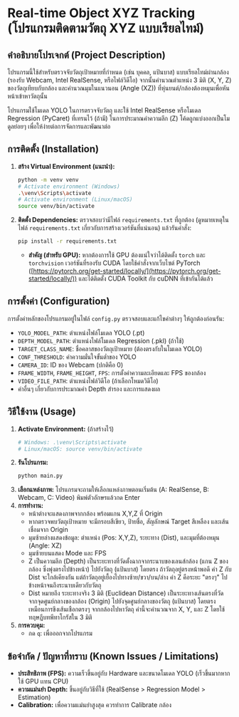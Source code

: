# Real-time Object XYZ Tracking (โปรแกรมติดตามวัตถุ XYZ แบบเรียลไทม์)

## คำอธิบายโปรเจกต์ (Project Description)

โปรแกรมนี้ใช้สำหรับตรวจจับวัตถุเป้าหมายที่กำหนด (เช่น บุคคล, แป้นบาส) แบบเรียลไทม์ผ่านกล้อง (รองรับ Webcam, Intel RealSense, หรือไฟล์วิดีโอ) จากนั้นคำนวณตำแหน่ง 3 มิติ (X, Y, Z) ของวัตถุเทียบกับกล้อง และคำนวณมุมในแนวนอน (Angle (XZ)) ที่หุ่นยนต์/กล้องต้องหมุนเพื่อหันหน้าเข้าหาวัตถุนั้น

โปรแกรมใช้โมเดล YOLO ในการตรวจจับวัตถุ และใช้ Intel RealSense หรือโมเดล Regression (PyCaret) ที่เทรนไว้ (ถ้ามี) ในการประมาณค่าความลึก (Z) โค้ดถูกแบ่งออกเป็นโมดูลย่อยๆ เพื่อให้ง่ายต่อการจัดการและพัฒนาต่อ

## การติดตั้ง (Installation)

1.  **สร้าง Virtual Environment (แนะนำ):**
    ```bash
    python -m venv venv
    # Activate environment (Windows)
    .\venv\Scripts\activate
    # Activate environment (Linux/macOS)
    source venv/bin/activate
    ```
2.  **ติดตั้ง Dependencies:** ตรวจสอบว่ามีไฟล์ `requirements.txt` ที่ถูกต้อง (ดูหมายเหตุในไฟล์ `requirements.txt` เกี่ยวกับการสร้างเวอร์ชันที่แน่นอน) แล้วรันคำสั่ง:
    ```bash
    pip install -r requirements.txt
    ```
    - **สำคัญ (สำหรับ GPU):** หากต้องการใช้ GPU ต้องแน่ใจว่าได้ติดตั้ง `torch` และ `torchvision` เวอร์ชันที่รองรับ CUDA โดยใช้คำสั่งจากเว็บไซต์ PyTorch ([https://pytorch.org/get-started/locally/](https://pytorch.org/get-started/locally/)) และได้ติดตั้ง CUDA Toolkit กับ cuDNN ที่เข้ากันได้แล้ว

## การตั้งค่า (Configuration)

การตั้งค่าหลักของโปรแกรมอยู่ในไฟล์ `config.py` ตรวจสอบและแก้ไขค่าต่างๆ ให้ถูกต้องก่อนรัน:

- `YOLO_MODEL_PATH`: ตำแหน่งไฟล์โมเดล YOLO (.pt)
- `DEPTH_MODEL_PATH`: ตำแหน่งไฟล์โมเดล Regression (.pkl) (ถ้าใช้)
- `TARGET_CLASS_NAME`: ชื่อคลาสของวัตถุเป้าหมาย (ต้องตรงกับในโมเดล YOLO)
- `CONF_THRESHOLD`: ค่าความมั่นใจขั้นต่ำของ YOLO
- `CAMERA_ID`: ID ของ Webcam (ปกติคือ 0)
- `FRAME_WIDTH`, `FRAME_HEIGHT`, `FPS`: การตั้งค่าความละเอียดและ FPS ของกล้อง
- `VIDEO_FILE_PATH`: ตำแหน่งไฟล์วิดีโอ (ถ้าเลือกโหมดวิดีโอ)
- ค่าอื่นๆ เกี่ยวกับการประมาณค่า Depth สำรอง และการแสดงผล

## วิธีใช้งาน (Usage)

1.  **Activate Environment:** (ถ้าสร้างไว้)
    ```bash
    # Windows: .\venv\Scripts\activate
    # Linux/macOS: source venv/bin/activate
    ```
2.  **รันโปรแกรม:**
    ```bash
    python main.py
    ```
3.  **เลือกแหล่งภาพ:** โปรแกรมจะถามให้เลือกแหล่งภาพตอนเริ่มต้น (A: RealSense, B: Webcam, C: Video) พิมพ์ตัวอักษรแล้วกด Enter
4.  **การทำงาน:**
    - หน้าต่างจะแสดงภาพจากกล้อง พร้อมแกน X,Y,Z ที่ Origin
    - หากตรวจพบวัตถุเป้าหมาย จะมีกรอบสีเขียว, ป้ายชื่อ, สัญลักษณ์ Target สีเหลือง และเส้นเชื่อมจาก Origin
    - มุมซ้ายล่างแสดงข้อมูล: ตำแหน่ง (Pos: X,Y,Z), ระยะทาง (Dist), และมุมที่ต้องหมุน (Angle: XZ)
    - มุมซ้ายบนแสดง Mode และ FPS
    - Z เป็นความลึก (Depth) เป็นระยะทางที่วัดตั้งฉากจากระนาบของเลนส์กล้อง (แกน Z ของกล้อง ซึ่งพุ่งตรงไปข้างหน้า) ไปยังวัตถุ (แป้นบาส) โดยตรง ถ้าวัตถุอยู่ตรงหน้าพอดี ค่า Z กับ Dist จะใกล้เคียงกัน แต่ถ้าวัตถุอยู่เยื้องไปทางซ้าย/ขวา/บน/ล่าง ค่า Z คือระยะ "ตรงๆ" ไปข้างหน้าจนถึงระนาบเดียวกับวัตถุ
    - Dist หมายถึง ระยะทางจริง 3 มิติ (Euclidean Distance) เป็นระยะทางเส้นตรงที่วัดจากจุดศูนย์กลางของกล้อง (Origin) ไปยังจุดศูนย์กลางของวัตถุ (แป้นบาส) โดยตรง เหมือนการขึงเส้นเชือกตรงๆ จากกล้องไปหาวัตถุ ค่านี้จะคำนวณจาก X, Y, และ Z โดยใช้ทฤษฎีบทพีทาโกรัสใน 3 มิติ
5.  **การควบคุม:**
    - กด `q`: เพื่อออกจากโปรแกรม

## ข้อจำกัด / ปัญหาที่ทราบ (Known Issues / Limitations)

- **ประสิทธิภาพ (FPS):** ความเร็วขึ้นอยู่กับ Hardware และขนาดโมเดล YOLO (เร็วขึ้นมากหากใช้ GPU เเทน CPU)
- **ความแม่นยำ Depth:** ขึ้นอยู่กับวิธีที่ใช้ (RealSense > Regression Model > Estimation)
- **Calibration:** เพื่อความแม่นยำสูงสุด ควรทำการ Calibrate กล้อง
